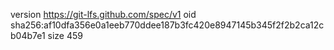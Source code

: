 version https://git-lfs.github.com/spec/v1
oid sha256:af10dfa356e0a1eeb770ddee187b3fc420e8947145b345f2f2b2ca12cb04b7e1
size 459
